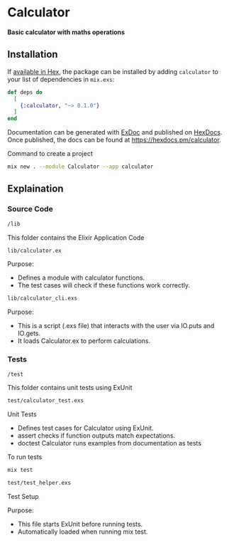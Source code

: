 # Calculator

**Basic calculator with maths operations**

## Installation

If [available in Hex](https://hex.pm/docs/publish), the package can be installed
by adding `calculator` to your list of dependencies in `mix.exs`:

```elixir
def deps do
  [
    {:calculator, "~> 0.1.0"}
  ]
end
```

Documentation can be generated with [ExDoc](https://github.com/elixir-lang/ex_doc)
and published on [HexDocs](https://hexdocs.pm). Once published, the docs can
be found at <https://hexdocs.pm/calculator>.

Command to create a project

```bash
mix new . --module Calculator --app calculator
```

## Explaination

### Source Code

```bash
/lib
```

This folder contains the Elixir Application Code

```bash
lib/calculator.ex
```

Purpose:

- Defines a module with calculator functions.
- The test cases will check if these functions work correctly.

```bash
lib/calculator_cli.exs
```

Purpose:

- This is a script (.exs file) that interacts with the user via IO.puts and IO.gets.
- It loads Calculator.ex to perform calculations.

### Tests

```bash
/test
```

This folder contains unit tests using ExUnit

```bash
test/calculator_test.exs
```

Unit Tests

- Defines test cases for Calculator using ExUnit.
- assert checks if function outputs match expectations.
- doctest Calculator runs examples from documentation as tests

To run tests

```bash
mix test
```

```bash
test/test_helper.exs
```

Test Setup

 Purpose:

- This file starts ExUnit before running tests.
- Automatically loaded when running mix test.